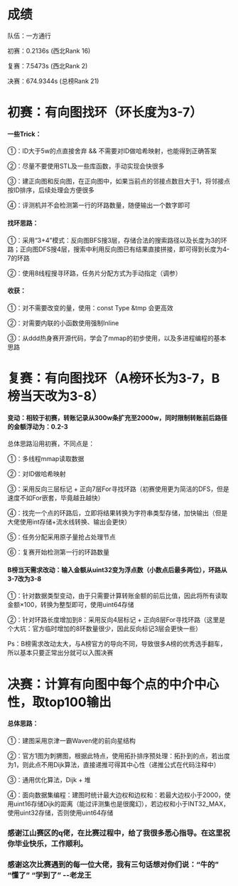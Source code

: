 # 成绩

队伍：一方通行

初赛：0.2136s (西北Rank 16)

复赛：7.5473s (西北Rank 2)

决赛：674.9344s (总榜Rank 21)

# 初赛：有向图找环（环长度为3-7）

#### 一些Trick：

①：ID大于5w的点直接舍弃 && 不需要对ID做哈希映射，也能得到正确答案

②：尽量不要使用STL及一些库函数，手动实现会快很多

③：建正向图和反向图，在正向图中，如果当前点的邻接点数目大于1，将邻接点按ID排序，后续处理会方便很多

④：评测机并不会检测第一行的环路数量，随便输出一个数字即可


#### 找环思路：

①：采用“3+4”模式：反向图BFS搜3层，存储合法的搜索路径以及长度为3的环路；正向图DFS搜4层，搜索中利用反向图已有结果直接拼接，即可得到长度为4-7的环路

②：使用8线程搜寻环路，任务片分配方式为手动指定（调参）


#### 收获：

①：对不需要改变的量，使用：const Type &tmp 会更高效

②：对需要内联的小函数使用强制Inline

③：从ddd热身赛开源代码，学会了mmap的初步使用，以及多进程编程的基本思路


# 复赛：有向图找环（A榜环长为3-7，B榜当天改为3-8）

#### 变动：相较于初赛，转账记录从300w条扩充至2000w，同时限制转账前后路径的金额浮动为：0.2-3

总体思路沿用初赛，不同点是：

①：多线程mmap读取数据

②：对ID做哈希映射

③：采用反向三层标记 + 正向7层For寻找环路（初赛使用更为简洁的DFS，但是速度不如For嵌套，毕竟越丑越快）

④：找完一个点的环路后，立即将结果转换为字符串类型存储，加快输出（但是大佬使用int存储+流水线转换、输出会更快）

⑤：任务分配采用原子量抢占处理节点

⑥：复赛开始检测第一行的环路数量


#### B榜当天需求改动：输入金额从uint32变为浮点数（小数点后最多两位），环路从3-7改为3-8

①：针对数据类型变动，由于只需要计算转账金额的前后比值，因此将所有读取金额×100，转换为整型即可，使用uint64存储

②：针对环路长度增加到8：采用反向4层标记 + 正向8层For寻找环路（这里是个大坑：官方临时增加的8环数量很少，因此反向标记3层会更快一些）

Ps：B榜需求改动太大，与A榜官方的导向不同，导致很多A榜的优秀选手翻车，所以基本只要正常出分就可以入围决赛


# 决赛：计算有向图中每个点的中介中心性，取top100输出

#### 总体思路：

①：建图采用京津一霸Waven佬的前向星结构

②：官方1图为刺猬图，根据此特点，使用拓扑排序预处理：拓扑到的点，若出度为1，则此点不用Dijk算法，直接递推可得其中心性（递推公式在代码注释中）

③：通用优化算法，Dijk + 堆

④：面向数据集编程：建图时统计最大边权和边权和：若最大边权小于2000，使用uint16存储Dijk的距离（能过评测集也是很魔幻），若边权和小于INT32_MAX，使用uint32存储，否则使用uint64存储



### 感谢江山赛区的q佬，在比赛过程中，给了我很多悉心指导。在这里祝你毕业快乐，工作顺利。

### 感谢这次比赛遇到的每一位大佬，我有三句话想对你们说：“牛的” “懂了” “学到了”  --老龙王





